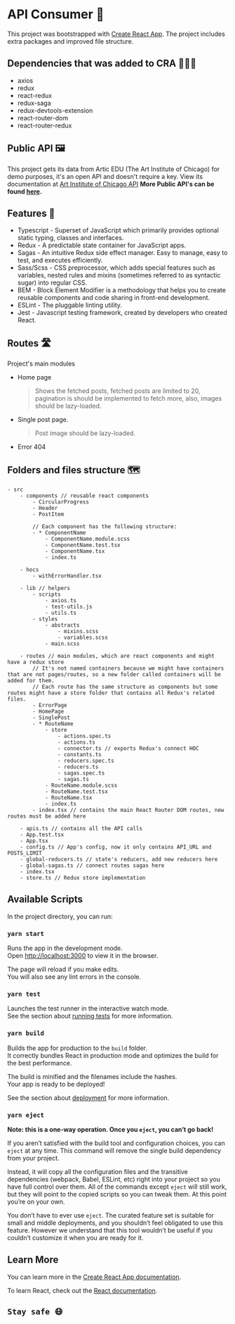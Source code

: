# API Consumer 🚀

This project was bootstrapped with [Create React App](https://github.com/facebookincubator/create-react-app).
The project includes extra packages and improved file structure.

## Dependencies that was added to CRA 👷🏼‍♀️

-   axios
-   redux
-   react-redux
-   redux-saga
-   redux-devtools-extension
-   react-router-dom
-   react-router-redux

## Public API 🖼

This project gets its data from Artic EDU (The Art Institute of Chicago) for demo purposes, it's an open API and doesn't require a key.
View its documentation at [Art Institute of Chicago API](https://api.artic.edu/docs/)
**More Public API's can be found [here](https://github.com/public-apis/public-apis#music).**

## Features 🦸

-   Typescript - Superset of JavaScript which primarily provides optional static typing, classes and interfaces.
-   Redux - A predictable state container for JavaScript apps.
-   Sagas - An intuitive Redux side effect manager. Easy to manage, easy to test, and executes efficiently.
-   Sass/Scss - CSS preprocessor, which adds special features such as variables, nested rules and mixins (sometimes referred to as syntactic sugar) into regular CSS.
-   BEM - Block Element Modifier is a methodology that helps you to create reusable components and code sharing in front-end development.
-   ESLint - The pluggable linting utility.
-   Jest - Javascript testing framework, created by developers who created React.

## Routes 🛣

Project's main modules

-   Home page
    > Shows the fetched posts, fetched posts are limited to 20, pagination is should be implemented to fetch more, also, images should be lazy-loaded.
-   Single post page.
    > Post image should be lazy-loaded.
-   Error 404

## Folders and files structure 🗺

```
- src
    - components // reusable react components
        - CircularProgress
        - Header
        - PostItem

        // Each component has the following structure:
        - * ComponentName
            - ComponentName.module.scss
            - ComponentName.test.tsx
            - ComponentName.tsx
            - index.ts

    - hocs
        - withErrorHandler.tsx

    - lib // helpers
        - scripts
            - axios.ts
            - test-utils.js
            - utils.ts
        - styles
            - abstracts
                - mixins.scss
                - variables.scss
            - main.scss

    - routes // main modules, which are react components and might have a redux store
        // It's not named containers because we might have containers that are not pages/routes, so a new folder called containers will be added for them.
        // Each route has the same structure as components but some routes might have a store folder that contains all Redux's related files.
        - ErrorPage
        - HomePage
        - SinglePost
        - * RouteName
            - store
                - actions.spec.ts
                - actions.ts
                - connector.ts // exports Redux's connect HOC
                - constants.ts
                - reducers.spec.ts
                - reducers.ts
                - sagas.spec.ts
                - sagas.ts
            - RouteName.module.scss
            - RouteName.test.tsx
            - RouteName.tsx
            - index.ts
        - index.tsx // contains the main React Router DOM routes, new routes must be added here

    - apis.ts // contains all the API calls
    - App.test.tsx
    - App.tsx
    - config.ts // App's config, now it only contains API_URL and POSTS_LIMIT
    - global-reducers.ts // state's reducers, add new reducers here
    - global-sagas.ts // connect routes sagas here
    - index.tsx
    - store.ts // Redux store implementation
```

## Available Scripts

In the project directory, you can run:

### `yarn start`

Runs the app in the development mode.\
Open [http://localhost:3000](http://localhost:3000) to view it in the browser.

The page will reload if you make edits.\
You will also see any lint errors in the console.

### `yarn test`

Launches the test runner in the interactive watch mode.\
See the section about [running tests](https://facebook.github.io/create-react-app/docs/running-tests) for more information.

### `yarn build`

Builds the app for production to the `build` folder.\
It correctly bundles React in production mode and optimizes the build for the best performance.

The build is minified and the filenames include the hashes.\
Your app is ready to be deployed!

See the section about [deployment](https://facebook.github.io/create-react-app/docs/deployment) for more information.

### `yarn eject`

**Note: this is a one-way operation. Once you `eject`, you can’t go back!**

If you aren’t satisfied with the build tool and configuration choices, you can `eject` at any time. This command will remove the single build dependency from your project.

Instead, it will copy all the configuration files and the transitive dependencies (webpack, Babel, ESLint, etc) right into your project so you have full control over them. All of the commands except `eject` will still work, but they will point to the copied scripts so you can tweak them. At this point you’re on your own.

You don’t have to ever use `eject`. The curated feature set is suitable for small and middle deployments, and you shouldn’t feel obligated to use this feature. However we understand that this tool wouldn’t be useful if you couldn’t customize it when you are ready for it.

## Learn More

You can learn more in the [Create React App documentation](https://facebook.github.io/create-react-app/docs/getting-started).

To learn React, check out the [React documentation](https://reactjs.org/).

## `Stay safe 😷`
